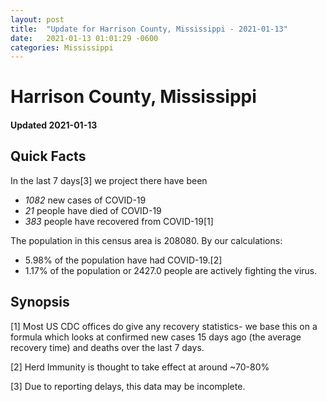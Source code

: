 ```yaml
---
layout: post
title:  "Update for Harrison County, Mississippi - 2021-01-13"
date:   2021-01-13 01:01:29 -0600
categories: Mississippi
---
```


# Harrison County, Mississippi
#### Updated 2021-01-13

## Quick Facts

In the last 7 days[3] we project there have been
- *1082* new cases of COVID-19
- *21* people have died of COVID-19
- *383* people have recovered from COVID-19[1]

The population in this census area is 208080. By our calculations:
- 5.98% of the population have had COVID-19.[2]
- 1.17% of the population or 2427.0 people are actively fighting the virus.

## Synopsis




[1] Most US CDC offices do give any recovery statistics- we base this on a formula which looks at confirmed new cases
15 days ago (the average recovery time) and deaths over the last 7 days.

[2] Herd Immunity is thought to take effect at around ~70-80%

[3] Due to reporting delays, this data may be incomplete.
 
    